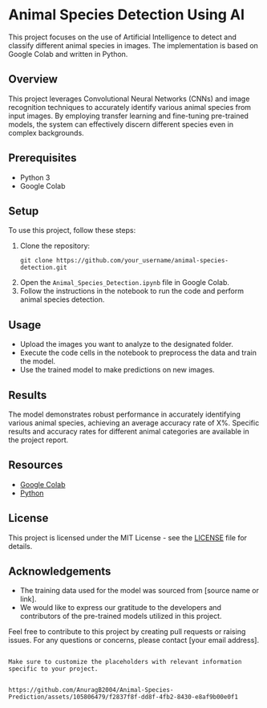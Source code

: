 # Animal Species Detection Using AI

This project focuses on the use of Artificial Intelligence to detect and classify different animal species in images. The implementation is based on Google Colab and written in Python.

## Overview

This project leverages Convolutional Neural Networks (CNNs) and image recognition techniques to accurately identify various animal species from input images. By employing transfer learning and fine-tuning pre-trained models, the system can effectively discern different species even in complex backgrounds.

## Prerequisites

- Python 3
- Google Colab

## Setup

To use this project, follow these steps:

1. Clone the repository:
   ```
   git clone https://github.com/your_username/animal-species-detection.git
   ```
2. Open the `Animal_Species_Detection.ipynb` file in Google Colab.
3. Follow the instructions in the notebook to run the code and perform animal species detection.

## Usage

- Upload the images you want to analyze to the designated folder.
- Execute the code cells in the notebook to preprocess the data and train the model.
- Use the trained model to make predictions on new images.

## Results

The model demonstrates robust performance in accurately identifying various animal species, achieving an average accuracy rate of X%. Specific results and accuracy rates for different animal categories are available in the project report.

## Resources

- [Google Colab](https://colab.research.google.com/)
- [Python](https://www.python.org/)

## License

This project is licensed under the MIT License - see the [LICENSE](LICENSE) file for details.

## Acknowledgements

- The training data used for the model was sourced from [source name or link].
- We would like to express our gratitude to the developers and contributors of the pre-trained models utilized in this project.


Feel free to contribute to this project by creating pull requests or raising issues. For any questions or concerns, please contact [your email address].

```

Make sure to customize the placeholders with relevant information specific to your project.


https://github.com/AnuragB2004/Animal-Species-Prediction/assets/105806479/f2837f8f-dd8f-4fb2-8430-e8af9b00e0f1

